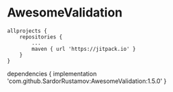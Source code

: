 # AwesomeValidation

>
	allprojects {
		repositories {
			...
			maven { url 'https://jitpack.io' }
		}
	}
  
  
 >
 dependencies {
	        implementation 'com.github.SardorRustamov:AwesomeValidation:1.5.0'
	}

